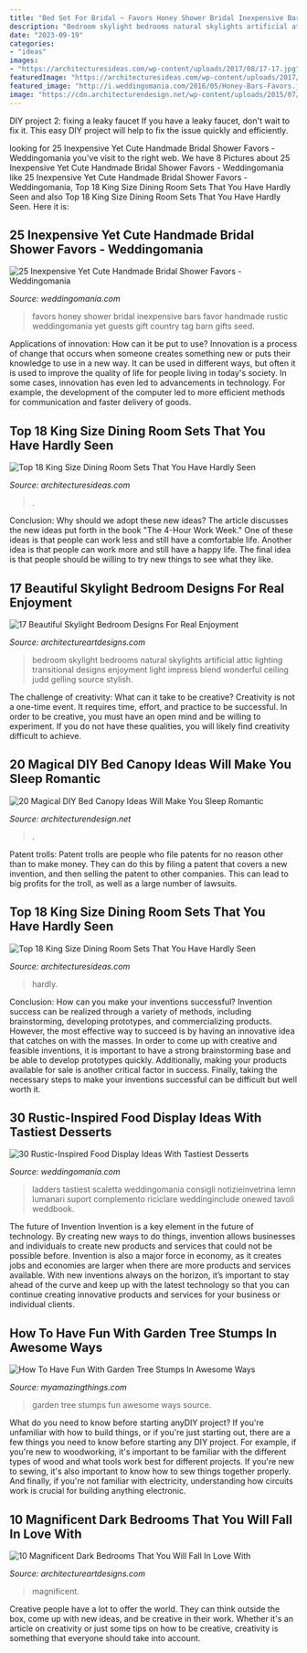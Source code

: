 ```yaml
---
title: "Bed Set For Bridal ~ Favors Honey Shower Bridal Inexpensive Bars Favor Handmade Rustic Weddingomania Yet Guests Gift Country Tag Barn Gifts Seed"
description: "Bedroom skylight bedrooms natural skylights artificial attic lighting transitional designs enjoyment light impress blend wonderful ceiling judd gelling source stylish"
date: "2023-09-19"
categories:
- "ideas"
images:
- "https://architecturesideas.com/wp-content/uploads/2017/08/17-17.jpg"
featuredImage: "https://architecturesideas.com/wp-content/uploads/2017/08/10-19.jpg"
featured_image: "http://i.weddingomania.com/2016/05/Honey-Bars-Favors.jpg"
image: "https://cdn.architecturendesign.net/wp-content/uploads/2015/07/AD-DIY-Bed-Canopy-10.jpg"
---
```



DIY project 2: fixing a leaky faucet
If you have a leaky faucet, don't wait to fix it. This easy DIY project will help to fix the issue quickly and efficiently.

	

		
looking for 25 Inexpensive Yet Cute Handmade Bridal Shower Favors - Weddingomania you've visit to the right web. We have 8 Pictures about 25 Inexpensive Yet Cute Handmade Bridal Shower Favors - Weddingomania like 25 Inexpensive Yet Cute Handmade Bridal Shower Favors - Weddingomania, Top 18 King Size Dining Room Sets That You Have Hardly Seen and also Top 18 King Size Dining Room Sets That You Have Hardly Seen. Here it is:
		
    
## 25 Inexpensive Yet Cute Handmade Bridal Shower Favors - Weddingomania

<img loading=lazy src="http://i.weddingomania.com/2016/05/Honey-Bars-Favors.jpg" onerror="this.onerror=null;this.src='https://tse2.mm.bing.net/th?id=OIP.diBm5lGElqWc0N-8X_cHNgHaLH&amp;pid=15.1';" alt="25 Inexpensive Yet Cute Handmade Bridal Shower Favors - Weddingomania">

_Source: weddingomania.com_

>favors honey shower bridal inexpensive bars favor handmade rustic weddingomania yet guests gift country tag barn gifts seed. 

	

Applications of innovation: How can it be put to use?
Innovation is a process of change that occurs when someone creates something new or puts their knowledge to use in a new way. It can be used in different ways, but often it is used to improve the quality of life for people living in today's society. In some cases, innovation has even led to advancements in technology. For example, the development of the computer led to more efficient methods for communication and faster delivery of goods.

    
## Top 18 King Size Dining Room Sets That You Have Hardly Seen

<img loading=lazy src="https://architecturesideas.com/wp-content/uploads/2017/08/10-19.jpg" onerror="this.onerror=null;this.src='https://tse2.mm.bing.net/th?id=OIP.qvky5Tl4d4cN9jqPIqPP3QHaE7&amp;pid=15.1';" alt="Top 18 King Size Dining Room Sets That You Have Hardly Seen">

_Source: architecturesideas.com_

>. 

	

Conclusion: Why should we adopt these new ideas?
The article discusses the new ideas put forth in the book "The 4-Hour Work Week." One of these ideas is that people can work less and still have a comfortable life. Another idea is that people can work more and still have a happy life. The final idea is that people should be willing to try new things to see what they like.

    
## 17 Beautiful Skylight Bedroom Designs For Real Enjoyment

<img loading=lazy src="https://www.architectureartdesigns.com/wp-content/uploads/2015/09/1225-630x945.jpg" onerror="this.onerror=null;this.src='https://tse2.mm.bing.net/th?id=OIP.FAAP-Qh0p4PU0Deucob00wHaLH&amp;pid=15.1';" alt="17 Beautiful Skylight Bedroom Designs For Real Enjoyment">

_Source: architectureartdesigns.com_

>bedroom skylight bedrooms natural skylights artificial attic lighting transitional designs enjoyment light impress blend wonderful ceiling judd gelling source stylish. 

	

The challenge of creativity: What can it take to be creative?
Creativity is not a one-time event. It requires time, effort, and practice to be successful. In order to be creative, you must have an open mind and be willing to experiment. If you do not have these qualities, you will likely find creativity difficult to achieve.

    
## 20 Magical DIY Bed Canopy Ideas Will Make You Sleep Romantic

<img loading=lazy src="https://cdn.architecturendesign.net/wp-content/uploads/2015/07/AD-DIY-Bed-Canopy-10.jpg" onerror="this.onerror=null;this.src='https://tse4.mm.bing.net/th?id=OIP.ohSb7bFCIAILYKSyLgIbxwHaJ4&amp;pid=15.1';" alt="20 Magical DIY Bed Canopy Ideas Will Make You Sleep Romantic">

_Source: architecturendesign.net_

>. 

	

Patent trolls:
Patent trolls are people who file patents for no reason other than to make money. They can do this by filing a patent that covers a new invention, and then selling the patent to other companies. This can lead to big profits for the troll, as well as a large number of lawsuits.

    
## Top 18 King Size Dining Room Sets That You Have Hardly Seen

<img loading=lazy src="https://architecturesideas.com/wp-content/uploads/2017/08/17-17.jpg" onerror="this.onerror=null;this.src='https://tse3.mm.bing.net/th?id=OIP.nawA22J-oyt25ZKeISWYbwHaFj&amp;pid=15.1';" alt="Top 18 King Size Dining Room Sets That You Have Hardly Seen">

_Source: architecturesideas.com_

>hardly. 

	

Conclusion: How can you make your inventions successful?
Invention success can be realized through a variety of methods, including brainstorming, developing prototypes, and commercializing products. However, the most effective way to succeed is by having an innovative idea that catches on with the masses. In order to come up with creative and feasible inventions, it is important to have a strong brainstorming base and be able to develop prototypes quickly. Additionally, making your products available for sale is another critical factor in success. Finally, taking the necessary steps to make your inventions successful can be difficult but well worth it.

    
## 30 Rustic-Inspired Food Display Ideas With Tastiest Desserts

<img loading=lazy src="https://i.weddingomania.com/30-rustic-inspired-food-display-ideas-with-tastiest-desserts-24.jpg" onerror="this.onerror=null;this.src='https://tse1.mm.bing.net/th?id=OIP.zLx0NJH924WR4_wBRKLT8AAAAA&amp;pid=15.1';" alt="30 Rustic-Inspired Food Display Ideas With Tastiest Desserts">

_Source: weddingomania.com_

>ladders tastiest scaletta weddingomania consigli notizieinvetrina lemn lumanari suport complemento riciclare weddinginclude onewed tavoli weddbook. 

	

The future of Invention
Invention is a key element in the future of technology. By creating new ways to do things, invention allows businesses and individuals to create new products and services that could not be possible before. Invention is also a major force in economy, as it creates jobs and economies are larger when there are more products and services available. With new inventions always on the horizon, it’s important to stay ahead of the curve and keep up with the latest technology so that you can continue creating innovative products and services for your business or individual clients.

    
## How To Have Fun With Garden Tree Stumps In Awesome Ways

<img loading=lazy src="http://myamazingthings.com/wp-content/uploads/2017/03/0bd65d7ade9bdbb63b78112421c29b28-683x1024.jpg" onerror="this.onerror=null;this.src='https://tse2.mm.bing.net/th?id=OIP.LtjjZwDwJ2mOy0GumqvumAHaLG&amp;pid=15.1';" alt="How To Have Fun With Garden Tree Stumps In Awesome Ways">

_Source: myamazingthings.com_

>garden tree stumps fun awesome ways source. 

	

What do you need to know before starting anyDIY project?
If you're unfamiliar with how to build things, or if you're just starting out, there are a few things you need to know before starting any DIY project. For example, if you're new to woodworking, it's important to be familiar with the different types of wood and what tools work best for different projects. If you're new to sewing, it's also important to know how to sew things together properly. And finally, if you're not familiar with electricity, understanding how circuits work is crucial for building anything electronic.

    
## 10 Magnificent Dark Bedrooms That You Will Fall In Love With

<img loading=lazy src="https://www.architectureartdesigns.com/wp-content/uploads/2018/09/8-2.jpg" onerror="this.onerror=null;this.src='https://tse1.mm.bing.net/th?id=OIP.q3MPmsWoYO2o1EsYrI9vQgHaE8&amp;pid=15.1';" alt="10 Magnificent Dark Bedrooms That You Will Fall In Love With">

_Source: architectureartdesigns.com_

>magnificent. 

	

Creative people have a lot to offer the world. They can think outside the box, come up with new ideas, and be creative in their work. Whether it's an article on creativity or just some tips on how to be creative, creativity is something that everyone should take into account.

